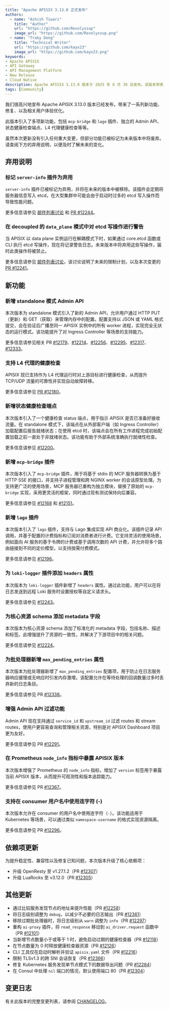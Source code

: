 ```yaml
---
title: "Apache APISIX 3.13.0 正式发布"
authors:
  - name: "Ashish Tiwari"
    title: "Author"
    url: "https://github.com/Revolyssup"
    image_url: "https://github.com/Revolyssup.png"
  - name: "Traky Deng"
    title: "Technical Writer"
    url: "https://github.com/kayx23"
    image_url: "https://github.com/kayx23.png"
keywords:
- Apache APISIX
- API Gateway
- API Management Platform
- New Release
- Cloud Native
description: Apache APISIX 3.13.0 版本于 2025 年 6 月 30 日发布。该版本带来了一系列新功能、修复、以及相关用户体验优化。
tags: [Community]
---
```


我们很高兴地宣布 Apache APISIX 3.13.0 版本已经发布，带来了一系列新功能、修复、以及相关用户体验优化。

<!--truncate-->

此版本引入了多项新功能，包括 `mcp-bridge` 和 `lago` 插件、独立的 Admin API、状态健康检查端点、L4 代理健康检查等等。

虽然本次更新没有引入任何重大变更，但部分功能已被标记为未来版本中将废弃。请查阅下方的弃用说明，以便及时了解未来的变化。

## 弃用说明

### 标记 `server-info` 插件为弃用

`server-info` 插件已被标记为弃用，并将在未来的版本中被移除。该插件会定期将服务器信息写入 etcd，在大型集群中可能会由于启动时过多的 etcd 写入操作而导致性能问题。

更多信息请参见 [邮件列表讨论](https://lists.apache.org/thread/nrwqo1gbc0z4z48fkb8dd4rn0trnfnz9) 和 [PR #12244](https://github.com/apache/apisix/pull/12244)。

### 在 decoupled 的 `data_plane` 模式中对 etcd 写操作进行警告

当 APISIX 以 data plane 实例运行在解耦模式下时，如果通过 core.etcd 函数或 CLI 执行 etcd 写操作，现在将记录警告日志。未来版本中将弃用这些写操作，届时此类操作将被禁止。

更多信息请参见 [邮件列表讨论](https://lists.apache.org/thread/gfsooqm4cz6cx2sh7htmqgwlml5kggm2)，该讨论说明了未来的限制计划，以及本次变更的 [PR #12241](https://github.com/apache/apisix/pull/12241)。

## 新功能

### 新增 standalone 模式 Admin API

本次版本为 standalone 模式引入了新的 Admin API，允许用户通过 HTTP PUT（更新）和 GET（获取）来管理内存中的配置。配置支持以 JSON 或 YAML 格式提交，会在验证后广播至同一 APISIX 实例中的所有 worker 进程，实现完全无状态的运行模式。该功能提升了对 Ingress Controller 等场景的支持能力。

更多信息请参见相关 PR [#12179](https://github.com/apache/apisix/pull/12179)、[#12214](https://github.com/apache/apisix/pull/12214)、[#12256](https://github.com/apache/apisix/pull/12256)、[#12295](https://github.com/apache/apisix/pull/12295)、[#12317](https://github.com/apache/apisix/pull/12317)、[#12333](https://github.com/apache/apisix/pull/12333)。

### 支持 L4 代理的健康检查

APISIX 现已支持作为 L4 代理运行时对上游目标进行健康检查，从而提升 TCP/UDP 流量的可靠性并实现自动故障转移。

更多信息请参见 [PR #12180](https://github.com/apache/apisix/pull/12180)。

### 新增状态健康检查端点

本次版本引入了一个健康检查 status 端点，用于指示 APISIX 是否已准备好接收流量。在 standalone 模式下，该端点在从外部客户端（如 Ingress Controller）加载配置后报告就绪状态；在使用 etcd 时，该端点会在所有工作进程完成初始配置加载之前一直处于非就绪状态。该功能有助于外部系统准确执行就绪性检查。

更多信息请参见 [#12200](https://github.com/apache/apisix/pull/12200)。

### 新增 `mcp-bridge` 插件

本次版本引入了 `mcp-bridge` 插件，用于将基于 stdio 的 MCP 服务器转换为基于 HTTP SSE 的接口，并支持子进程管理和跨 NGINX worker 的会话原型处理。为支持更广泛的使用场景，MCP 服务器已重构为独立模块，替换了原始的 `mcp-bridge` 实现，采用更灵活的框架，同时通过现有测试保持向后兼容。

更多信息请参见 [#12168](https://github.com/apache/apisix/pull/12168) 和 [#12151](https://github.com/apache/apisix/pull/12151)。

### 新增 `lago` 插件

本次版本引入了 `lago` 插件，支持与 Lago 集成实现 API 商业化。该插件记录 API 调用，并基于配置的计费指标和订阅对消费者进行计费。它支持灵活的使用场景，例如面向 AI 服务的基于令牌的计费或基于调用次数的 API 计费，并允许将多个路由链接到不同的定价模型，以支持按需付费模式。

更多信息请参见 [#12196](https://github.com/apache/apisix/pull/12196)。

### 为 `loki-logger` 插件添加 `headers` 属性

本次版本为 `loki-logger` 插件新增了 `headers` 属性。通过此功能，用户可以在将日志发送到远程 Loki 服务时设置授权等自定义请求头。

更多信息请参见 [#12243](https://github.com/apache/apisix/pull/12243)。

### 为核心资源 schema 添加 metadata 字段

本次版本为核心资源 schema 添加了标准化的 metadata 字段，包括名称、描述和标签。此增强提升了资源的一致性，并解决了下游项目中的相关问题。

更多信息请参见 [#12224](https://github.com/apache/apisix/pull/12224)。

### 为批处理器新增 `max_pending_entries` 属性

本次版本为批处理器新增了 `max_pending_entries` 配置项，用于防止在日志服务器响应缓慢或无响应时引发内存激增。该配置允许在等待处理的回调数量过多时丢弃新的日志条目。

更多信息请参见 PR [#12338](https://github.com/apache/apisix/pull/12338)。

### 增强 Admin API 过滤功能

Admin API 现在支持通过 `service_id` 和 `upstream_id` 过滤 routes 和 stream routes，使用户更容易查询和管理相关资源，特别是对 APISIX Dashboard 项目更为友好。

更多信息请参见 PR [#12291](https://github.com/apache/apisix/pull/12291)。

### 在 Prometheus `node_info` 指标中暴露 APISIX 版本

本次版本增强了 Prometheus 的 `node_info` 指标，增加了 `version` 标签用于暴露当前 APISIX 版本，从而提升可观测性和版本追踪能力。

更多信息请参见 PR [#12367](https://github.com/apache/apisix/pull/12367)。

### 支持在 consumer 用户名中使用连字符 (-)

本次版本允许在 consumer 的用户名中使用连字符（`-`）。该功能适用于 Kubernetes 等场景，可以通过类似 `namespace-username` 的格式实现资源隔离。

更多信息请参见 PR [#12296](https://github.com/apache/apisix/pull/12296)。

## 依赖项更新

为提升稳定性、兼容性以及修复已知问题，本次版本升级了核心依赖项：

- 升级 OpenResty 至 v1.27.1.2（PR [#12307](https://github.com/apache/apisix/pull/12307)）
- 升级 LuaRocks 至 v3.12.0（PR [#12305](https://github.com/apache/apisix/pull/12305)）

## 其他更新

- 通过比较服务发现节点的地址来提升性能（PR [#12258](https://github.com/apache/apisix/pull/12258)）
- 将日志级别调整为 `debug`，以减少不必要的日志输出（PR [#12361](https://github.com/apache/apisix/pull/12361)）
- 移除过期批处理器时，将日志级别从 `warn` 调整为 `info`（PR [#12297](https://github.com/apache/apisix/pull/12297)）
- 重构 `ai-proxy` 插件，将 `read_response` 移动到 `ai_driver.request` 函数中（PR [#12101](https://github.com/apache/apisix/pull/12101)）
- 当新增节点数量小于或等于 1 时，避免启动过期的健康检查器（PR [#12118](https://github.com/apache/apisix/pull/12118)）
- 在节点数量为 0 时释放健康检查器资源（PR [#12126](https://github.com/apache/apisix/pull/12126)）
- CLI 工具仅在启动时解析并验证 `apisix.yaml` 文件（PR [#12216](https://github.com/apache/apisix/pull/12216)）
- 限制 TLSv1.3 的跨 SNI 会话恢复（PR [#12366](https://github.com/apache/apisix/pull/12366)）
- 修复 Kubernetes 服务发现单节点模式下的数据导出问题（PR [#12284](https://github.com/apache/apisix/pull/12284)）
- 在 Consul 中处理 `nil` 端口的情况，默认使用端口 80（PR [#12304](https://github.com/apache/apisix/pull/12304)）

## 变更日志

有关此版本的完整变更列表，请参阅 [CHANGELOG](https://github.com/apache/apisix/blob/master/CHANGELOG.md#3130)。
